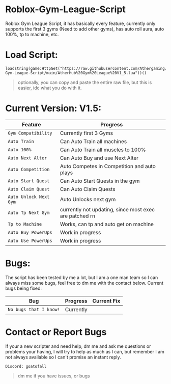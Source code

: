 # Roblox-Gym-League-Script
Roblox Gym League Script, it has basically every feature, currently only supports the first 3 gyms (Need to add other gyms), has auto roll aura, auto 100%, tp to machine, etc. 

# Load Script:
```
loadstring(game:HttpGet("https://raw.githubusercontent.com/Athergaming/Roblox-Gym-League-Script/main/AtherHub%20Gym%20League%20V1_5.lua"))()
```

> optionally, you can copy and paste the entire raw file, but this is easier, idc what you do with it.

# Current Version: V1.5:
| Feature | Progress |
| --- | --- |
| `Gym Compatibility` | Currently first 3 Gyms |
| `Auto Train` | Can Auto Train all machines |
| `Auto 100%` | Can Auto Train all muscles to 100% |
| `Auto Next Alter` | Can Auto Buy and use Next Alter |
| `Auto Competition` | Auto Competes in Competition and auto plays |
| `Auto Start Quest` | Can Auto Start Quests in the gym |
| `Auto Claim Quest` | Can Auto Claim Quests |
| `Auto Unlock Next Gym` | Auto Unlocks next gym |
| `Auto Tp Next Gym` | currently not updating, since most exec are patched rn |
| `Tp to Machine` | Works, can tp and auto get on machine |
| `Auto Buy PowerUps` | Work in progress |
| `Auto Use PowerUps` | Work in progress |

# Bugs:
The script has been tested by me a lot, but I am a one man team so I can always miss some bugs, feel free to dm me with the contact below.
Current bugs being fixed:

| Bug | Progress | Current Fix |
| --- | --- | --- |
| `No bugs that I know!` | Currently |  |

# Contact or Report Bugs
If your a new scripter and need help, dm me and ask me questions or problems your having, I will try to help as much as I can, but remember I am not always available so I can't promise an instant reply.

``Discord: goatofall``
> dm me if you have issues, or bugs
